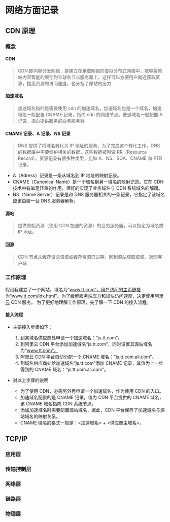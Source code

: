 # 网络方面记录

## CDN 原理

### 概念

#### CDN

> CDN 即内容分发网络，是建立在承载网络的虚拟分布式网络中，能够将原站内容智能的缓存到全球各节点服务器上。这样可以方便用户就近获取资源，提高资源的访问速度，也分担了原站的压力

#### 加速域名

> 加速域名指的是需要使用 cdn 的加速域名。加速域名也是一个域名。加速域名一般配置 CNAME 记录，指向 cdn 的网络节点。普通域名一般配置 A 记录，指向提供服务的业务服务器

#### CNAME 记录、A 记录、NS 记录

> DNS 提供了将域名转化为 IP 地址的服务，为了完成这个转化工作，DNS 的数据库中需要维护相关的数据，这些数据被叫做 RR（Resource Record）。资源记录有很多种类型，比如 A、NS、SOA、CNAME 和 PTR 记录。

- A（Adress）记录是一条从域名到 IP 地址的映射记录。
- CNAME（Canonical Name）是一个域名到另一域名的映射记录。它在 CDN 技术中有举足轻重的作用，很好的实现了业务域名与 CDN 系统域名的解耦。
- NS（Name Server）记录是和 DNS 服务器相关的一条记录，它指定了该域名应该由哪一台 DNS 服务器解析。

#### 源站

> 提供原始资源（使用 CDN 加速的资源）的业务服务器，可以指定为域名或 IP 地址。

#### 回源

> CDN 节点未缓存请求资源或缓存资源已过期，回到源站获取资源，返回客户端

### 工作原理

假设我建立了一个网站，域名为“www.tt.com”，用户访问的主页链接为“www.tt.com/idx.html”。为了缓解服务端压力和加快访问速度，决定使用阿里云 CDN 服务。
为了更好地理解工作原理，先了解一下 CDN 的接入流程。

#### 接入流程

- 主要接入步骤如下：

  1. 到某域名供应商处申请一个加速域名：“js.tt.com”。
  2. 到阿里云 CDN 平台添加加速域名“js.tt.com”，同时设置其源站域名为“www.tt.com”。
  3. 阿里云 CDN 平台自动分配一个 CNAME 域名：“js.tt.com.ali.com”。
  4. 到域名供应商处给加速域名“js.tt.com”添加 CNAME 记录，其值为上一步得到的 CNAME 域名：“js.tt.com.ali.com”。

- 对以上步骤的说明
  - 为了使用 CDN，必需另外再申请一个加速域名，作为使用 CDN 的入口。
  - 加速域名配置的是 CNAME 记录，值为 CDN 平台提供的 CNAME 域名，该 CNAME 域名指向 CDN 系统节点。
  - 添加加速域名时需要配置源站域名，据此，CDN 平台保存了加速域名与源站域名的映射关系。
  - CNAME 域名的格式一般是：<加速域名> + <供应商主域名>。

## TCP/IP

### 应用层

### 传输控制层

### 网络层

### 链路层

### 物理层
